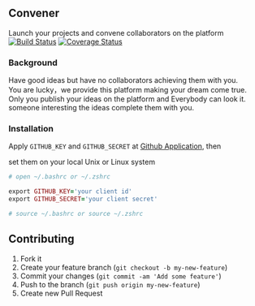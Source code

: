 ## Convener

Launch your projects and convene collaborators on the platform  
[![Build Status](https://travis-ci.org/simlegate/convener.png?branch=master)](https://travis-ci.org/simlegate/convener) [![Coverage Status](https://coveralls.io/repos/simlegate/convener/badge.png)](https://coveralls.io/r/simlegate/convener)
### Background

Have good ideas but have no collaborators achieving them with you.  
You are lucky，we provide this platform making your dream come true.  
Only you publish your ideas on the platform and Everybody can look it.  
someone interesting the ideas complete them with you.

### Installation

Apply `GITHUB_KEY` and `GITHUB_SECRET` at [Github Application](https://github.com/settings/applications), then

set them on your local Unix or Linux system
```ruby
# open ~/.bashrc or ~/.zshrc

export GITHUB_KEY='your client id'
export GITHUB_SECRET='your client secret'

# source ~/.bashrc or source ~/.zshrc
```
## Contributing

1. Fork it
2. Create your feature branch (`git checkout -b my-new-feature`)
3. Commit your changes (`git commit -am 'Add some feature'`)
4. Push to the branch (`git push origin my-new-feature`)
5. Create new Pull Request
